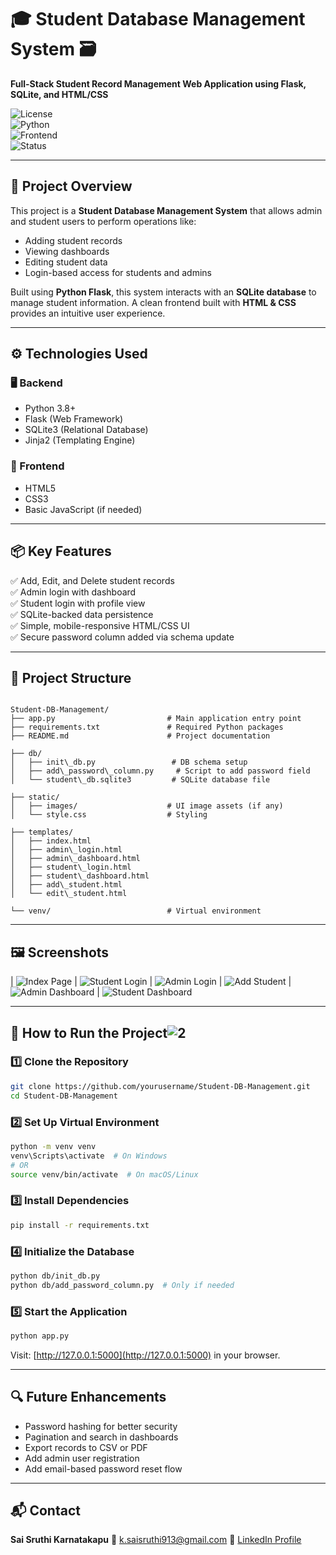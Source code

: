 # 🎓 Student Database Management System 🗃️

**Full-Stack Student Record Management Web Application using Flask, SQLite, and HTML/CSS**

![License](https://img.shields.io/badge/license-MIT-green.svg)  
![Python](https://img.shields.io/badge/python-3.8%2B-blue.svg)  
![Frontend](https://img.shields.io/badge/frontend-HTML%20%7C%20CSS-blue.svg)  
![Status](https://img.shields.io/badge/status-Completed-brightgreen.svg)

---

## 🧠 Project Overview

This project is a **Student Database Management System** that allows admin and student users to perform operations like:

- Adding student records
- Viewing dashboards
- Editing student data
- Login-based access for students and admins

Built using **Python Flask**, this system interacts with an **SQLite database** to manage student information. A clean frontend built with **HTML & CSS** provides an intuitive user experience.

---

## ⚙️ Technologies Used

### 🖥️ Backend

- Python 3.8+
- Flask (Web Framework)
- SQLite3 (Relational Database)
- Jinja2 (Templating Engine)

### 🎨 Frontend

- HTML5
- CSS3
- Basic JavaScript (if needed)

---

## 📦 Key Features

✅ Add, Edit, and Delete student records  
✅ Admin login with dashboard  
✅ Student login with profile view  
✅ SQLite-backed data persistence  
✅ Simple, mobile-responsive HTML/CSS UI  
✅ Secure password column added via schema update

---

## 📁 Project Structure

```

Student-DB-Management/
├── app.py                         # Main application entry point
├── requirements.txt               # Required Python packages
├── README.md                      # Project documentation

├── db/
│   ├── init\_db.py                 # DB schema setup
│   ├── add\_password\_column.py     # Script to add password field
│   └── student\_db.sqlite3         # SQLite database file

├── static/
│   ├── images/                    # UI image assets (if any)
│   └── style.css                  # Styling

├── templates/
│   ├── index.html
│   ├── admin\_login.html
│   ├── admin\_dashboard.html
│   ├── student\_login.html
│   ├── student\_dashboard.html
│   ├── add\_student.html
│   └── edit\_student.html

└── venv/                          # Virtual environment

````

---

## 🖼️ Screenshots

| ![Index Page](https://github.com/user-attachments/assets/aa8b5b61-f0c5-472b-8cbb-b790d25b7b02) | ![Student Login](https://github.com/user-attachments/assets/674ffb32-4288-44ca-b9b6-3d96ada623bb) | ![Admin Login](https://github.com/user-attachments/assets/45a1bb63-ca87-46f9-a37f-bda760e15779) | ![Add Student](https://github.com/user-attachments/assets/84dd17a4-085c-415d-bcb9-d2839055563b) | ![Admin Dashboard](https://github.com/user-attachments/assets/0387174c-efe5-4308-aa8a-229d17262e29) | ![Student Dashboard](https://github.com/user-attachments/assets/1257fa41-4b45-432a-a515-2e3cbb6ad554)

---


## 🚀 How to Run the Project![2]()


### 1️⃣ Clone the Repository

```bash
git clone https://github.com/yourusername/Student-DB-Management.git
cd Student-DB-Management
````

### 2️⃣ Set Up Virtual Environment

```bash
python -m venv venv
venv\Scripts\activate  # On Windows
# OR
source venv/bin/activate  # On macOS/Linux
```

### 3️⃣ Install Dependencies

```bash
pip install -r requirements.txt
```

### 4️⃣ Initialize the Database

```bash
python db/init_db.py
python db/add_password_column.py  # Only if needed
```

### 5️⃣ Start the Application

```bash
python app.py
```

Visit: [http://127.0.0.1:5000](http://127.0.0.1:5000) in your browser.

---

## 🔍 Future Enhancements

* Password hashing for better security
* Pagination and search in dashboards
* Export records to CSV or PDF
* Add admin user registration
* Add email-based password reset flow

---

## 📬 Contact

**Sai Sruthi Karnatakapu**
📧 [k.saisruthi913@gmail.com](mailto:k.saisruthi913@gmail.com)
🔗 [LinkedIn Profile](https://www.linkedin.com/in/saisruthi-karnatakapu/)

```

